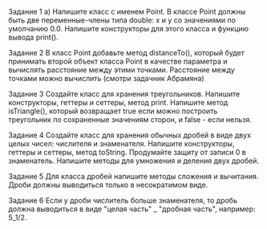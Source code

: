 Задание 1
a) Напишите класс с именем Point. В классе Point должны быть две переменные-члены типа double: х и у со значениями по умолчанию 0.0. Напишите конструкторы для этого класса и функцию вывода print().

Задание 2
В класс Point добавьте метод distanceTo(), который будет принимать второй объект класса Point в качестве параметра и вычислять расстояние между этими точками. Расстояние между точками можно вычислить (смотри задачник Абрамяна)

Задание 3
Создайте класс для хранения треугольников. 
Напишите конструкторы, геттеры и сеттеры, метод print.
Напишите метод isTriangle(), который возвращает true если можно построить треугольник по сохраненные значениям сторон, и false - если нельзя.

Задание 4
Создайте класс для хранения обычных дробей в виде двух целых чисел: числителя и знаменателя. Напишите конструкторы, геттеры и сеттеры, метод toString. Продумайте защиту от записи 0 в знаменатель.
Напишите методы для умножения и деления двух дробей.

Задание 5
Для класса дробей напишите методы сложения и вычитания. Дроби должны выводиться только в несократимом виде.

Задание 6
Если у дроби числитель больше знаменателя, то дробь должна выводиться в виде "целая часть" _ "дробная часть", например: 5_1/2.
